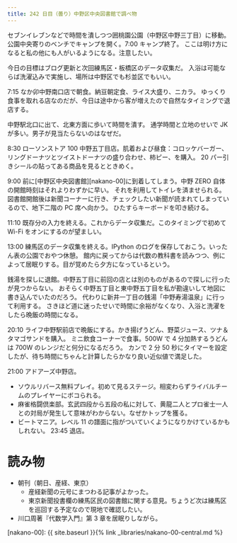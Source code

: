 ```yaml
---
title: 242 日目（曇り）中野区中央図書館で調べ物
---
```


セブンイレブンなどで時間を潰しつつ囲桃園公園（中野区中野三丁目）に移動。
公園中央寄りのベンチでキャンプを開く。7:00 キャンプ終了。
ここは明け方になると私の他にも人がいるようになる。注意したい。

今日の目標はブログ更新と次回練馬区・板橋区のデータ収集だ。
入浴は可能ならば洗濯込みで実施し、場所は中野区でも杉並区でもいい。

7:15 なか卯中野南口店で朝食。納豆朝定食、ライス大盛り、ニカラ。
ゆっくり食事を取れる店なのだが、今日は途中から客が増えたので自然なタイミングで退店する。

中野駅北口に出て、北東方面に歩いて時間を潰す。
通学時間と立地のせいで JK が多い。男子が見当たらないのはなぜだ。

8:30 ローソンストア 100 中野五丁目店。肌着および昼食：コロッケバーガー、リングドーナツとツイストドーナツの盛り合わせ、柿ピー、を購入。
20 パー引きシールの貼ってある商品を見るとときめく。

9:00 前に[中野区中央図書館][nakano-00]に到着してしまう。中野 ZERO 自体の開館時刻はそれよりわずかに早い。
それを利用してトイレを済ませられる。
図書館開館後は新聞コーナーに行き、チェックしたい新聞が読まれてしまっているので、地下二階の PC 席へ向かう。
ひたすらキーボードを叩き続ける。

11:10 既存分の入力を終える。これからデータ収集だ。このタイミングで初めて Wi-Fi をオンにするのが望ましい。

13:00 練馬区のデータ収集を終える。IPython のログを保存しておこう。いったん表の公園でおやつ休憩。
館内に戻ってからは代数の教科書を読みつつ、例によって居眠りする。目が覚めたら夕方になっているという。

銭湯を探しに退館。中野五丁目に前回の店とは別のものがあるので探しに行ったが見つからない。
おそらく中野五丁目と東中野五丁目を私が勘違いして地図に書き込んでいたのだろう。
代わりに新井一丁目の銭湯「中野寿湯温泉」に行って利用する。
さきほど道に迷ったせいで時間に余裕がなくなり、入浴と洗濯をしたら晩飯の時間になる。

20:10 ライフ中野駅前店で晩飯にする。かき揚げうどん、野菜ジュース、ツナ＆タマゴサンドを購入。
ミニ飲食コーナーで食事。500W で 4 分加熱するうどんは 700W のレンジだと何分になるだろう。
カンで 2 分 50 秒にタイマーを設定したが、待ち時間にちゃんと計算したらかなり良い近似値で満足した。

21:00 アドアーズ中野店。
* ソウルリバース無料プレイ。初めて見るステージ。相変わらずライバルチームのプレイヤーにボコられる。
* 麻雀格闘倶楽部。玄武四段から五段の私に対して、黄龍二人とプロ雀士一人との対局が発生して意味がわからない。なぜかトップを獲る。
* ビートマニア。レベル 11 の譜面に指がついていくようになりかけているかもしれない。
23:45 退店。

# 読み物

* 朝刊（朝日、産経、東京）
  * 産経新聞の元号にまつわる記事がよかった。
  * 東京新聞投書欄の練馬区民の図書館に関する意見。ちょうど次は練馬区を巡回する予定なので現地で確認したい。
* 川口周著『代数学入門』第 3 章を居眠りしながら。

[nakano-00]: {{ site.baseurl }}{% link _libraries/nakano-00-central.md %}
